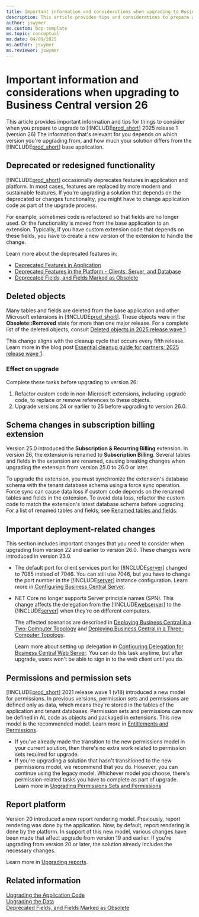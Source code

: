 ```yaml
---
title: Important information and considerations when upgrading to Business Central
description: This article provides tips and considerations to prepare a solution when you're planning to upgrade to Business Central 2025 release wave 1 and later.
author: jswymer
ms.custom: bap-template
ms.topic: conceptual
ms.date: 04/09/2025
ms.author: jswymer
ms.reviewer: jswymer
---
```

# Important information and considerations when upgrading to Business Central version 26

This article provides important information and tips for things to consider when you prepare to upgrade to [!INCLUDE[prod_short](../developer/includes/prod_short.md)] 2025 release 1 (version 26) The information that's relevant for you depends on which version you're upgrading from, and how much your solution differs from the [!INCLUDE[prod_short](../developer/includes/prod_short.md)] base application.

## Deprecated or redesigned functionality

[!INCLUDE[prod_short](../developer/includes/prod_short.md)] occasionally deprecates features in application and platform. In most cases, features are replaced by more modern and sustainable features. If you're upgrading a solution that depends on the deprecated or changes functionality, you might have to change application code as part of the upgrade process. 

For example, sometimes code is refactored so that fields are no longer used. Or the functionality is moved from the base application to an extension. Typically, if you have custom extension code that depends on these fields, you have to create a new version of the extension to handle the change.

Learn more about the deprecated features in:

- [Deprecated Features in Application](deprecated-features-w1.md)
- [Deprecated Features in the Platform - Clients, Server, and Database](deprecated-features-platform.md)
- [Deprecated Fields, and Fields Marked as Obsolete](deprecated-fields.md)

## Deleted objects

Many tables and fields are deleted from the base application and other Microsoft extensions in [!INCLUDE[prod_short](../developer/includes/prod_short.md)]. These objects were in the **Obsolete::Removed** state for more than one major release. For a complete list of the deleted objects, consult [Deleted objects in 2025 release wave 1](deleted-objects-25w1.md).  

This change aligns with the cleanup cycle that occurs every fifth release. Learn more in the blog post [Essential cleanup guide for partners: 2025 release wave 1](https://www.microsoft.com/en-us/dynamics-365/blog/it-professional/2025/02/06/essential-clean-up-guide-for-partners-2025-release-wave-1/).

### Effect on upgrade

Complete these tasks before upgrading to version 26:  

1. Refactor custom code in non-Microsoft extensions, including upgrade code, to replace or remove references to these objects.  
2. Upgrade versions 24 or earlier to 25 before upgrading to version 26.0.  

## Schema changes in subscription billing extension

Version 25.0 introduced the **Subscription & Recurring Billing** extension. In version 26, the extension is renamed to **Subscription Billing**. Several tables and fields in the extension are renamed, causing breaking changes when upgrading the extension from version 25.0 to 26.0 or later.

To upgrade the extension, you must synchronize the extension's database schema with the tenant database schema using a force sync operation. Force sync can cause data loss if custom code depends on the renamed tables and fields in the extension. To avoid data loss, refactor the custom code to match the extension's latest database schema before upgrading. For a list of renamed tables and fields, see [Renamed tables and fields](known-issues.md#renamed-tables-and-fields-in-susbscription-billing-extension-cause-synch-errors-on-upgrade).

## Important deployment-related changes

This section includes important changes that you need to consider when upgrading from version 22 and earlier to version 26.0. These changes were introduced in version 23.0.

- The default port for client services port for [!INCLUDE[server](../developer/includes/server.md)] changed to 7085 instead of 7046. You can still use 7046, but you have to change the port number in the [!INCLUDE[server](../developer/includes/server.md)] instance configuration. Learn more in [Configuring Business Central Server](../administration/configure-server-instance.md).
- NET Core no longer supports Server principle names (SPN). This change affects the delegation from the [!INCLUDE[webserver](../developer/includes/webserver.md)] to the [!INCLUDE[server](../developer/includes/server.md)] when they're on different computers.

  The affected scenarios are described in [Deploying Business Central in a Two-Computer Topology](../deployment/deploy-two-computer-environment.md) and [Deploying Business Central in a Three-Computer Topology](../deployment/deploy-three-computer-environment.md).

  Learn more about setting up delegation in [Configuring Delegation for Business Central Web Server](../deployment/configure-delegation-web-server.md). You can do this task anytime, but after upgrade, users won't be able to sign in to the web client until you do.

## Permissions and permission sets

[!INCLUDE[prod_short](../developer/includes/prod_short.md)] 2021 release wave 1 (v18) introduced a new model for permissions. In previous versions, permission sets and permissions are defined only as data, which means they're stored in the tables of the application and tenant databases. Permission sets and permissions can now be defined in AL code as objects and packaged in extensions. This new model is the recommended model. Learn more in [Entitlements and Permissions](../developer/devenv-entitlements-and-permissionsets-overview.md).

- If you've already made the transition to the new permissions model in your current solution, then there's no extra work related to permission sets required for upgrade.
- If you're upgrading a solution that hasn't transitioned to the new permissions model, we recommend that you do. However, you can continue using the legacy model. Whichever model you choose, there's permission-related tasks you have to complete as part of upgrade. Learn more in [Upgrading Permissions Sets and Permissions](upgrade-permissions.md)

## Report platform

Version 20 introduced a new report rendering model. Previously, report rendering was done by the application. Now, by default, report rendering is done by the platform. In support of this new model, various changes have been made that affect upgrade from version 19 and earlier. If you're upgrading from version 20 or later, the solution already includes the necessary changes.

Learn more in [Upgrading reports](upgrade-reports.md).


## Related information  

[Upgrading the Application Code](Upgrading-the-Application-Code.md)  
[Upgrading the Data](Upgrading-the-Data.md)  
[Deprecated Fields, and Fields Marked as Obsolete](deprecated-fields.md)  
